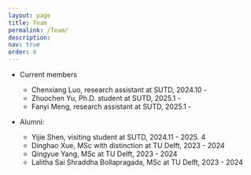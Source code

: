 ```yaml
---
layout: page
title: Team
permalink: /Team/
description: 
nav: true
order: 6
---
```


- Current members
    - Chenxiang Luo, research assistant at SUTD, 2024.10 -
    - Zhuochen Yu, Ph.D. student at SUTD, 2025.1 -
    - Fanyi Meng, research assistant at SUTD, 2025.1 -
    

- Alumni:
    - Yijie Shen, visiting student at SUTD, 2024.11 - 2025. 4
    - Dinghao Xue, MSc with distinction at TU Delft, 2023 - 2024
    - Qingyue Yang, MSc at TU Delft, 2023 - 2024
    - Lalitha Sai Shraddha Bollapragada, MSc at TU Delft, 2023 - 2024